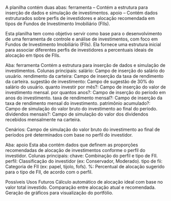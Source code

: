 A planilha contém duas abas:
  ferramenta – Contém a estrutura para inserção de dados e simulação de investimentos.
  apoio – Contém dados estruturados sobre perfis de investidores e alocação recomendada em tipos de Fundos de Investimento Imobiliário (FIIs).

Esta planilha tem como objetivo servir como base para o desenvolvimento de uma ferramenta de controle e análise de investimentos, com foco em Fundos de Investimento Imobiliário (FIIs). 
Ela fornece uma estrutura inicial para associar diferentes perfis de investidores a percentuais ideais de alocação em tipos de FIIs.

Aba: ferramenta 
   Contém a estrutura para inserção de dados e simulação de investimentos.
       Colunas principais:
           salário: Campo de inserção do salário do usuário.
           rendimento da carteira: Campo de inserção da taxa de rendimento da carteira.
           sugestão de investimento: Campo de sugestão de 30% do salário do usuário.
           quanto investir por mês?: Campo de inserção do valor de investimento mensal.
           por quantos anos?: Campo de inserção do período em anos do investimento.
           taxa de rendimento mensal?: Campo de inserção da taxa de rendimento mensal do investimento.
           patrimônio acumulado?: Campo de simulação do valor bruto do investimento ao final do período.
           dividendos mensais?: Campo de simulação do valor dos dividendos recebidos mensalmente na carteira.

   Cenários: Campo de simulação do valor bruto do investimento ao final de períodos pré determinados com base no perfil do investidor.

  Aba: apoio
      Esta aba contém dados que definem as proporções recomendadas de alocação de investimentos conforme o perfil do investidor.
        Colunas principais:
            chave: Combinação do perfil e tipo de FII.
            perfil: Classificação do investidor (ex: Conservador, Moderado).
            tipo de fii: Categoria de FII (ex: papel, tijolo, fofs).
            %: Percentual de alocação sugerido para o tipo de FII, de acordo com o perfil.


Possíveis Usos Futuros
    Cálculo automático de alocação ideal com base no valor total investido.
    Comparação entre alocação atual e recomendada.
    Geração de gráficos para visualização do portfólio.

    
